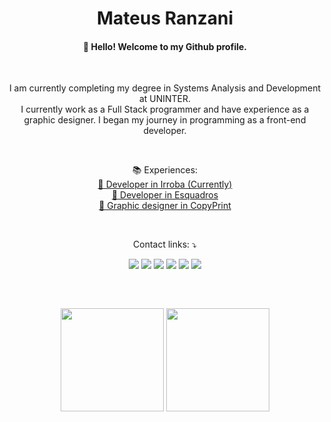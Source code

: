 <link rel="stylesheet" href="https://cdn.jsdelivr.net/gh/devicons/devicon@v2.15.1/devicon.min.css">
<h1 align="center">
  Mateus Ranzani
</h1>
<h4 align="center"> 
  👋 Hello! Welcome to my Github profile. 
</h4>
<br>

<p align="center"> 
I am currently completing my degree in Systems Analysis and Development at UNINTER.
<br>
I currently work as a Full Stack programmer and have experience as a graphic designer.
I began my journey in programming as a front-end developer.
</p>

<br>
<p align="center">
📚 Experiences:
<a href="https://www.irroba.com.br/"> <br>📌 Developer in Irroba  (Currently) </a>
<a href="https://esquadros.com.br/"> <br>📌 Developer in Esquadros </a>
<a href="https://www.copyprint.com.br/"> <br>📌 Graphic designer in CopyPrint </a>
</p>
<br>
<p align="center">
  Contact links: ⤵️
</p>
<p align="center">
  <a href="https://www.linkedin.com/in/mateus-ranzani-89744421b/" alt="Linkedin" target="_blank">
  <img src="https://img.shields.io/badge/LinkedIn-0077B5?style=for-the-badge&logo=linkedin&logoColor=white"/></a>
  <a href="https://mail.google.com/mail/u/0/#inbox?compose=GTvVlcSHwsJWHqHhPsCMkDSPkhjdCTnMcZMqBNzkKSNHrkkgxFKXqgbrgmkWdrgzwhkvNnNFgVgKq" alt="Gmail" target="_blank">
  <img src="https://img.shields.io/badge/Gmail-D14836?style=for-the-badge&logo=gmail&logoColor=white" /></a>
  <a href="https://www.behance.net/mateus2mateus2/projects" alt="Instagram" target="_blank">
  <img src="https://img.shields.io/badge/behance-0077B5?style=for-the-badge&logo=behance&logoColor=white"/></a>
  <a href="https://api.whatsapp.com/send?phone=5516988652219&text=Mateus%20Ranzani%20(Desenvolvedor%20Front-End)" alt="WhatsApp" target="_blank">
  <img src="https://img.shields.io/badge/WhatsApp-25D366?style=for-the-badge&logo=whatsapp&logoColor=white"/></a>
  <a href="https://www.facebook.com/profile.php?id=100023018430289" alt="Facebook" target="_blank">
  <img src="https://img.shields.io/badge/Facebook-1877F2?style=for-the-badge&logo=facebook&logoColor=white"/></a>
  <a href="https://www.instagram.com/mateus_ranzani/" alt="Instagram" target="_blank">
  <img src="https://img.shields.io/badge/Instagram-E4405F?style=for-the-badge&logo=instagram&logoColor=white"/></a>
</p> 
<p  align="center">
  <img src="https://user-images.githubusercontent.com/73097560/115834477-dbab4500-a447-11eb-908a-139a6edaec5c.gif" width="1px"> 
</p> 
<br>  
<p  align="center">
  <td width="50%" align="center">
     <img height="165em" src="https://github-readme-stats.vercel.app/api?username=MateusRanzani&show_icons=true&theme=radical&include_all_commits=false&count_private=true"/>
  </td>
  <td width="50%" align="center">
    <img height="165em" src="https://github-readme-stats.vercel.app/api/top-langs/?username=MateusRanzani&layout=compact&langs_count=7&theme=radical"/>
  </td>
</p> 
